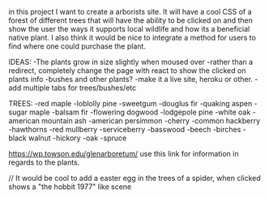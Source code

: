 in this project I want to create a arborists site. It will have a cool CSS of a forest of different trees that will have the ability to be clicked on and then show the user the ways it supports local wildlife and how its a beneficial native plant. I also think it would be nice to integrate a method for users to find where one could purchase the plant.

IDEAS:
-The plants grow in size slightly when moused over
-rather than a redirect, completely change the page with react to show the clicked on plants info
-bushes and other plants?
-make it a live site, heroku or other.
-add multiple tabs for trees/bushes/etc

TREES:
-red maple
-loblolly pine
-sweetgum
-douglus fir
-quaking aspen
-sugar maple
-balsam fir
-flowering dogwood
-lodgepole pine
-white oak
-american mountain ash
-american persimmon
-cherry
-common hackberry
-hawthorns
-red mullberry
-serviceberry
-basswood
-beech
-birches
-black walnut
-hickory
-oak
-spruce

https://wp.towson.edu/glenarboretum/   use this link for information in regards to the plants.


// It would be cool to add a easter egg in the trees of a spider, when clicked shows a "the hobbit 1977" like scene


<!-- USE PNG FORMAT FOR IMAGES -->